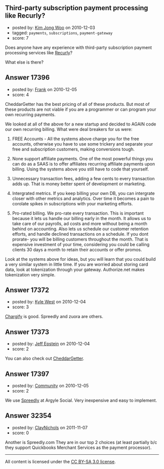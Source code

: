 ## Third-party subscription payment processing like Recurly?

- posted by: [Kim Jong Woo](https://stackexchange.com/users/-1/3650-kim-jong-woo) on 2010-12-03
- tagged: `payments`, `subscriptions`, `payment-gateway`
- score: 7

Does anyone have any experience with third-party subscription payment processing services like [Recurly][1]?

What else is there?


  [1]: http://recurly.com/


## Answer 17396

- posted by: [Frank](https://stackexchange.com/users/-1/4858-frank) on 2010-12-05
- score: 4

CheddarGetter has the best pricing of all of these products.  But most of these products are not viable if you are a programmer or can program your own recurring payments.

We looked at all of the above for a new startup and decided to AGAIN code our own recurring billing.  What were deal breakers for us were:

1. FREE Accounts - All the systems above charge you for the free accounts, otherwise you have to use some trickery and separate your free and subscription customers, making conversions tough. 

2. None support affiliate payments.  One of the most powerful things you can do as a SAAS is to offer affiliates recurring affiliate payments upon billing.  Using the systems above you still have to code that yourself.

3. Unnecessary transaction fees, adding a few cents to every transaction adds up.  That is money better spent of development or marketing.

4. Intergrated metrics.  If you keep billing your own DB, you can intergrate closer with other metrics and analytics.  Over time it becomes a pain to corolate spikes in subscriptions with your marketing efforts.

5. Pro-rated billing.  We pro-rate every transaction. This is important because it lets us handle our billing early in the month.  It allows us to take care of our payrolls, ad costs and more without being a month behind on accounting.  Also lets us schedule our customer retention efforts, and handle declined transactions on a schedule.  If you dont prorate- you will be billing customers throughout the month.  That is expensive investment of your time, considering you could be calling clients 30 days a month to retain their accounts or offer promos.

Look at the systems above for ideas, but you will learn that you could build a very similar system in little time.  If you are worried about storing card data, look at tokenization through your gateway.  Authorize.net makes tokenization very simple. 






## Answer 17372

- posted by: [Kyle West](https://stackexchange.com/users/-1/4267-kyle-west) on 2010-12-04
- score: 3

<p><a href="http://chargify.com" rel="nofollow">Chargify</a> is good. Spreedly and zuora are others.</p>



## Answer 17373

- posted by: [Jeff Epstein](https://stackexchange.com/users/-1/3666-jeff-epstein) on 2010-12-04
- score: 2

<p>You can also check out <a href="http://cheddargetter.com" rel="nofollow">CheddarGetter</a>.</p>



## Answer 17397

- posted by: [Community](https://stackexchange.com/users/-1/-1-community) on 2010-12-05
- score: 2

<p>We use <a href="http://spreedly.com" rel="nofollow">Spreedly</a> at Argyle Social.  Very inexpensive and easy to implement.</p>



## Answer 32354

- posted by: [ClayNichols](https://stackexchange.com/users/-1/3534-claynichols) on 2011-11-07
- score: 0

Another is Spreedly.com
They are in our top 2 choices (at least partially b/c they support Quickbooks Merchant Services as the payment processor).




---

All content is licensed under the [CC BY-SA 3.0 license](https://creativecommons.org/licenses/by-sa/3.0/).
